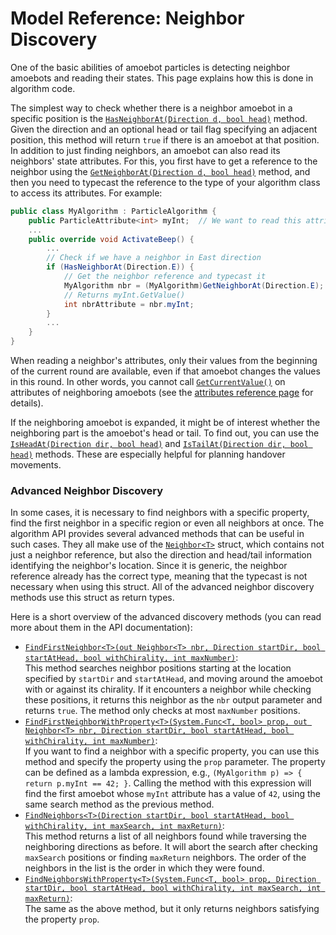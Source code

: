 # Model Reference: Neighbor Discovery

One of the basic abilities of amoebot particles is detecting neighbor amoebots and reading their states.
This page explains how this is done in algorithm code.

The simplest way to check whether there is a neighbor amoebot in a specific position is the [`HasNeighborAt(Direction d, bool head)`][1] method.
Given the direction and an optional head or tail flag specifying an adjacent position, this method will return `true` if there is an amoebot at that position.
In addition to just finding neighbors, an amoebot can also read its neighbors' state attributes.
For this, you first have to get a reference to the neighbor using the [`GetNeighborAt(Direction d, bool head)`][2] method, and then you need to typecast the reference to the type of your algorithm class to access its attributes.
For example:
```csharp
public class MyAlgorithm : ParticleAlgorithm {
    public ParticleAttribute<int> myInt;  // We want to read this attribute of our neighbor
    ...
    public override void ActivateBeep() {
        ...
        // Check if we have a neighbor in East direction
        if (HasNeighborAt(Direction.E)) {
            // Get the neighbor reference and typecast it
            MyAlgorithm nbr = (MyAlgorithm)GetNeighborAt(Direction.E);
            // Returns myInt.GetValue()
            int nbrAttribute = nbr.myInt;
        }
        ...
    }
}
```
When reading a neighbor's attributes, only their values from the beginning of the current round are available, even if that amoebot changes the values in this round.
In other words, you cannot call [`GetCurrentValue()`][10] on attributes of neighboring amoebots (see the [attributes reference page](attrs.md) for details).

If the neighboring amoebot is expanded, it might be of interest whether the neighboring part is the amoebot's head or tail.
To find out, you can use the [`IsHeadAt(Direction dir, bool head)`][3] and [`IsTailAt(Direction dir, bool head)`][4] methods.
These are especially helpful for planning handover movements.


### Advanced Neighbor Discovery

In some cases, it is necessary to find neighbors with a specific property, find the first neighbor in a specific region or even all neighbors at once.
The algorithm API provides several advanced methods that can be useful in such cases.
They all make use of the [`Neighbor<T>`][5] struct, which contains not just a neighbor reference, but also the direction and head/tail information identifying the neighbor's location.
Since it is generic, the neighbor reference already has the correct type, meaning that the typecast is not necessary when using this struct.
All of the advanced neighbor discovery methods use this struct as return types.

Here is a short overview of the advanced discovery methods (you can read more about them in the API documentation):
- [`FindFirstNeighbor<T>(out Neighbor<T> nbr, Direction startDir, bool startAtHead, bool withChirality, int maxNumber)`][6]:  
	This method searches neighbor positions starting at the location specified by `startDir` and `startAtHead`, and moving around the amoebot with or against its chirality.
	If it encounters a neighbor while checking these positions, it returns this neighbor as the `nbr` output parameter and returns `true`.
	The method only checks at most `maxNumber` positions.
- [`FindFirstNeighborWithProperty<T>(System.Func<T, bool> prop, out Neighbor<T> nbr, Direction startDir, bool startAtHead, bool withChirality, int maxNumber)`][7]:  
	If you want to find a neighbor with a specific property, you can use this method and specify the property using the `prop` parameter.
	The property can be defined as a lambda expression, e.g., `(MyAlgorithm p) => { return p.myInt == 42; }`.
	Calling the method with this expression will find the first amoebot whose `myInt` attribute has a value of `42`, using the same search method as the previous method.
- [`FindNeighbors<T>(Direction startDir, bool startAtHead, bool withChirality, int maxSearch, int maxReturn)`][8]:  
	This method returns a list of all neighbors found while traversing the neighboring directions as before.
	It will abort the search after checking `maxSearch` positions or finding `maxReturn` neighbors.
	The order of the neighbors in the list is the order in which they were found.
- [`FindNeighborsWithProperty<T>(System.Func<T, bool> prop, Direction startDir, bool startAtHead, bool withChirality, int maxSearch, int maxReturn)`][9]:  
	The same as the above method, but it only returns neighbors satisfying the property `prop`.




[1]: xref:AS2.Sim.ParticleAlgorithm.HasNeighborAt(AS2.Direction,System.Boolean)
[2]: xref:AS2.Sim.ParticleAlgorithm.GetNeighborAt(AS2.Direction,System.Boolean)
[3]: xref:AS2.Sim.ParticleAlgorithm.IsHeadAt(AS2.Direction,System.Boolean)
[4]: xref:AS2.Sim.ParticleAlgorithm.IsTailAt(AS2.Direction,System.Boolean)
[5]: xref:AS2.Sim.Neighbor`1
[6]: xref:AS2.Sim.ParticleAlgorithm.FindFirstNeighbor``1(AS2.Sim.Neighbor{``0}@,AS2.Direction,System.Boolean,System.Boolean,System.Int32)
[7]: xref:AS2.Sim.ParticleAlgorithm.FindFirstNeighborWithProperty``1(System.Func{``0,System.Boolean},AS2.Sim.Neighbor{``0}@,AS2.Direction,System.Boolean,System.Boolean,System.Int32)
[8]: xref:AS2.Sim.ParticleAlgorithm.FindNeighbors``1(AS2.Direction,System.Boolean,System.Boolean,System.Int32,System.Int32)
[9]: xref:AS2.Sim.ParticleAlgorithm.FindNeighborsWithProperty``1(System.Func{``0,System.Boolean},AS2.Direction,System.Boolean,System.Boolean,System.Int32,System.Int32)
[10]: xref:AS2.Sim.ParticleAttribute`1.GetCurrentValue
